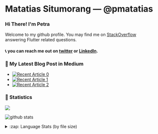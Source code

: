 # Matatias Situmorang &mdash; @pmatatias         

### Hi There! I'm Petra  
Welcome to my github profile. You may find me on [StackOverflow][5] answering Flutter related questions.

#### 📞 you can reach me out on [twitter][3] or [LinkedIn][4].

### 📝 My Latest Blog Post in Medium
- <a target="_blank" href="https://github-readme-medium-recent-article.vercel.app/medium/@pmatatias/0"><img src="https://github-readme-medium-recent-article.vercel.app/medium/@pmatatias/0" alt="Recent Article 0"></a>
- <a target="_blank" href="https://github-readme-medium-recent-article.vercel.app/medium/@pmatatias/1"><img src="https://github-readme-medium-recent-article.vercel.app/medium/@pmatatias/1" alt="Recent Article 1"></a>
- <a target="_blank" href="https://github-readme-medium-recent-article.vercel.app/medium/@pmatatias/2"><img src="https://github-readme-medium-recent-article.vercel.app/medium/@pmatatias/2" alt="Recent Article 2"></a> <br>

<!--  _(Generated by [Medium's Recent Article](https://github.com/bxcodec/github-readme-medium-recent-article))_ -->


### 🌱 Statistics
![](https://komarev.com/ghpvc/?username=pmatatias&style=flat-square)

![github stats](https://github-readme-stats.vercel.app/api?username=pmatatias&show_icons=true&count_private=true)

<details>
  <summary>:zap: Language Stats (by file size) </summary>
  </br>
  <img align="left" alt="pmatatias's Language Stats" src="https://github-readme-stats.vercel.app/api/top-langs/?username=pmatatias&langs_count=6&layout=compact" />
</details>


 [3]: https://twitter.com/p_matatias
 [4]: https://www.linkedin.com/in/pmatatias/
 [5]: https://stackoverflow.com/users/12838877/pmatatias

<!--
**pmatatias/pmatatias** is a ✨ _special_ ✨ repository because its `README.md` (this file) appears on your GitHub profile.

Here are some ideas to get you started:

- 🔭 I’m currently working on ...
- 🌱 I’m currently learning ...
- 👯 I’m looking to collaborate on ...
- 🤔 I’m looking for help with ...
- 💬 Ask me about ...
- 📫 How to reach me: ...
- 😄 Pronouns: ...
- ⚡ Fun fact: ...
-->
